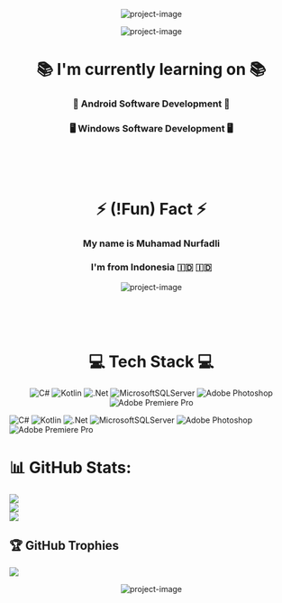 <p align="center"><img src="https://capsule-render.vercel.app/api?type=waving&height=300&color=gradient&text=👑%20ABOUT%20ME%20👑&textBg=false&fontSize=80&desc=Muhamad%20Nurfadli&descAlign=50&descAlignY=66&descSize=25" alt="project-image"></p>
<p align="center"><img src="https://i.giphy.com/PUyO4KmKWX5D2MzH3w.webp" alt="project-image"></p>

<h1 align="center" id="title">📚 I'm currently learning on 📚</h1>
<h3 align="center" id="title">📱 Android Software Development 📱</h3> 
<h3 align="center" id="title">🖥️ Windows Software Development 🖥️</h3>

<br>
<br>
<br>

# <h1 align="center" id="title">⚡ (!Fun) Fact ⚡</h1>
<h3 align="center" id="title">My name is Muhamad Nurfadli</h3>
<h3 align="center" id="title">I'm from Indonesia 🇮🇩 🇮🇩</h3>
<p align="center"><img src="https://steamuserimages-a.akamaihd.net/ugc/1770445155917831534/63AAE94FF53C5FCA1E9E5D72D46B91258BD31CF3/?imw=512&imh=288&ima=fit&impolicy=Letterbox&imcolor=%23000000&letterbox=true" alt="project-image"></p>


<br>
<br>
<br>


# <h1 align="center" id="title">💻 Tech Stack 💻</h1>

<div align="center">
  
  ![C#](https://img.shields.io/badge/c%23-%23239120.svg?style=for-the-badge&logo=csharp&logoColor=white)
  ![Kotlin](https://img.shields.io/badge/kotlin-%237F52FF.svg?style=for-the-badge&logo=kotlin&logoColor=white)
  ![.Net](https://img.shields.io/badge/.NET-5C2D91?style=for-the-badge&logo=.net&logoColor=white)
  ![MicrosoftSQLServer](https://img.shields.io/badge/Microsoft%20SQL%20Server-CC2927?style=for-the-badge&logo=microsoft%20sql%20server&logoColor=white)
  ![Adobe Photoshop](https://img.shields.io/badge/adobe%20photoshop-%2331A8FF.svg?style=for-the-badge&logo=adobe%20photoshop&logoColor=white)
  ![Adobe Premiere Pro](https://img.shields.io/badge/Adobe%20Premiere%20Pro-9999FF.svg?style=for-the-badge&logo=Adobe%20Premiere%20Pro&logoColor=white)
  
</div>


![C#](https://img.shields.io/badge/c%23-%23239120.svg?style=for-the-badge&logo=csharp&logoColor=white)
![Kotlin](https://img.shields.io/badge/kotlin-%237F52FF.svg?style=for-the-badge&logo=kotlin&logoColor=white)
![.Net](https://img.shields.io/badge/.NET-5C2D91?style=for-the-badge&logo=.net&logoColor=white)
![MicrosoftSQLServer](https://img.shields.io/badge/Microsoft%20SQL%20Server-CC2927?style=for-the-badge&logo=microsoft%20sql%20server&logoColor=white)
![Adobe Photoshop](https://img.shields.io/badge/adobe%20photoshop-%2331A8FF.svg?style=for-the-badge&logo=adobe%20photoshop&logoColor=white)
![Adobe Premiere Pro](https://img.shields.io/badge/Adobe%20Premiere%20Pro-9999FF.svg?style=for-the-badge&logo=Adobe%20Premiere%20Pro&logoColor=white)
  
# 📊 GitHub Stats:
![](https://github-readme-stats.vercel.app/api?username=OcatZ0&theme=blue-green&hide_border=false&include_all_commits=true&count_private=true)<br/>
![](https://github-readme-streak-stats.herokuapp.com/?user=OcatZ0&theme=blue-green&hide_border=false)<br/>
![](https://github-readme-stats.vercel.app/api/top-langs/?username=OcatZ0&theme=blue-green&hide_border=false&include_all_commits=true&count_private=true&layout=compact)

## 🏆 GitHub Trophies
![](https://github-profile-trophy.vercel.app/?username=OcatZ0&theme=algolia&no-frame=false&no-bg=true&margin-w=4)

<p align="center"><img src="https://i.pinimg.com/originals/04/4d/12/044d12b83f0f1aa1012563a4701b0531.gif" alt="project-image"></p>
